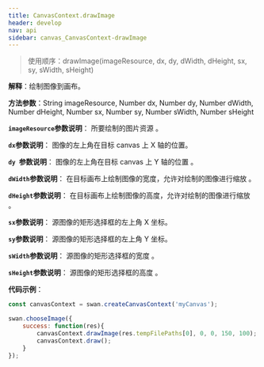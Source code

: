 ```yaml
---
title: CanvasContext.drawImage
header: develop
nav: api
sidebar: canvas_CanvasContext-drawImage
---
```


 

> 使用顺序：drawImage(imageResource, dx, dy, dWidth, dHeight, sx, sy, sWidth, sHeight)

**解释**：绘制图像到画布。


**方法参数**：String imageResource, Number dx, Number dy, Number dWidth, Number dHeight, Number sx, Number sy, Number sWidth, Number sHeight


**`imageResource`参数说明**： 所要绘制的图片资源 。

**`dx`参数说明**：   图像的左上角在目标 canvas 上 X 轴的位置。

**`dy `参数说明**： 图像的左上角在目标 canvas 上 Y 轴的位置 。 

**`dWidth`参数说明**：  在目标画布上绘制图像的宽度，允许对绘制的图像进行缩放 。 

**`dHeight`参数说明**： 在目标画布上绘制图像的高度，允许对绘制的图像进行缩放 。 

**`sx`参数说明**： 源图像的矩形选择框的左上角 X 坐标。 

**`sy`参数说明**： 源图像的矩形选择框的左上角 Y 坐标。 

**`sWidth`参数说明**： 源图像的矩形选择框的宽度 。

**`sHeight`参数说明**：  源图像的矩形选择框的高度 。



**代码示例**：

```js
const canvasContext = swan.createCanvasContext('myCanvas');

swan.chooseImage({
    success: function(res){
        canvasContext.drawImage(res.tempFilePaths[0], 0, 0, 150, 100);
        canvasContext.draw();
    }
});
```



